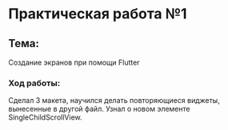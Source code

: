 # Практическая работа №1
## Тема:
Создание экранов при помощи Flutter

### Ход работы:
Сделал 3 макета, научился делать повторяющиеся виджеты, вынесенные в другой файл. Узнал о новом элементе SingleChildScrollView.